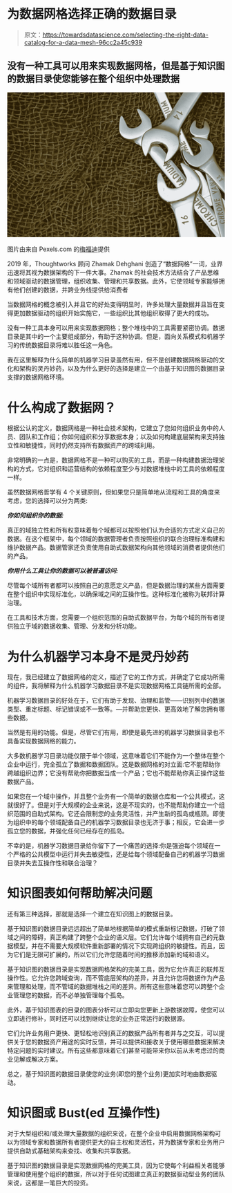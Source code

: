 # 为数据网格选择正确的数据目录

> 原文：<https://towardsdatascience.com/selecting-the-right-data-catalog-for-a-data-mesh-96cc2a45c939>

## 没有一种工具可以用来实现数据网格，但是基于知识图的数据目录使您能够在整个组织中处理数据

![](img/00ea7f26cd433675f3da87eaad8146eb.png)

图片由来自 Pexels.com 的[梅福迪](https://www.pexels.com/photo/metal-steel-wrenches-on-brown-textile-8703535/)提供

2019 年，Thoughtworks 顾问 Zhamak Dehghani 创造了“数据网格”一词，业界迅速将其视为数据架构的下一件大事。Zhamak 的社会技术方法结合了产品思维和领域驱动的数据管理，组织收集、管理和共享数据。此外，它使领域专家能够拥有他们创建的数据，并跨业务线提供给消费者

当数据网格的概念被引入并且它的好处变得明显时，许多处理大量数据并且旨在变得更加数据驱动的组织开始实施它，一些组织比其他组织取得了更大的成功。

没有一种工具本身可以用来实现数据网格；整个堆栈中的工具需要紧密协调。数据目录是其中的一个主要组成部分，有助于这种协调。但是，面向关系模式和机器学习的传统数据目录将难以胜任这一角色。

我在这里解释为什么简单的机器学习目录虽然有用，但不是创建数据网格驱动的文化和架构的灵丹妙药，以及为什么更好的选择是建立一个由基于知识图的数据目录支撑的数据网格环境。

# 什么构成了数据网？

根据公认的定义，数据网格是一种社会技术架构，它建立了您如何组织业务中的人员、团队和工作组；你如何组织和分享数据本身；以及如何构建底层架构来支持独立性和敏捷性，同时仍然支持所有数据资产的跨域利用。

非常明确的一点是，数据网格不是一种可以购买的工具，而是一种构建数据治理架构的方式，它对组织和运营结构的依赖程度至少与对数据堆栈中的工具的依赖程度一样。

虽然数据网格哲学有 4 个关键原则，但如果您只是简单地从流程和工具的角度来考虑，您的选择可以分为两类:

***你如何组织你的数据:***

真正的域独立性和所有权意味着每个域都可以按照他们认为合适的方式定义自己的数据。在这个框架中，每个领域的数据管理者负责按照组织的联合治理标准构建和维护数据产品。数据管家还负责使用自助式数据架构向其他领域的消费者提供他们的产品。

***你用什么工具让你的数据可以被普遍访问:***

尽管每个域所有者都可以按照自己的意愿定义产品，但是数据治理的某些方面需要在整个组织中实现标准化，以确保域之间的互操作性。这种标准化被称为联邦计算治理。

在工具和技术方面，您需要一个组织范围的自助式数据平台，为每个域的所有者提供独立于域的数据收集、管理、分发和分析功能。

# 为什么机器学习本身不是灵丹妙药

现在，我已经建立了数据网格的定义，描述了它的工作方式，并确定了它成功所需的组件，我将解释为什么机器学习数据目录不是实现数据网格工具链所需的全部。

机器学习数据目录的好处在于，它们有助于发现、治理和监管——识别列中的数据类型、重定标题、标记错误或不一致等。—并帮助您更快、更高效地了解您拥有哪些数据。

当然是有用的功能。但是，尽管它们有用，即使是最先进的机器学习数据目录也不具备实现数据网格的能力。

大多数机器学习目录功能仅限于单个领域，这意味着它们不能作为一个整体在整个企业中运行，完全孤立了数据和数据团队。这是数据网格的对立面:它不能帮助你跨越组织边界；它没有帮助你把数据当成一个产品；它也不能帮助你真正操作这些数据产品。

如果您在一个域中操作，并且整个业务有一个简单的数据仓库和一个公共模式，这就很好了。但是对于大规模的企业来说，这是不现实的，也不能帮助你建立一个组织范围的自助式架构。它还会限制您的业务灵活性，并产生新的孤岛或瓶颈。即使为组织中的每个领域配备自己的机器学习数据目录也无济于事；相反，它会进一步孤立您的数据，并强化任何已经存在的孤岛。

不幸的是，机器学习数据目录给你留下了一个痛苦的选择:你是强迫每个领域在一个严格的公共模型中运行并失去敏捷性，还是给每个领域配备自己的机器学习数据目录并失去互操作性和联合治理？

# 知识图表如何帮助解决问题

还有第三种选择，那就是选择一个建立在知识图上的数据目录。

基于知识图的数据目录远远超出了简单地根据简单的模式重新标记数据，打破了领域之间的障碍，真正构建了跨整个企业的语义层。它们允许每个域拥有自己的元数据模型，并在不需要大规模软件重新部署的情况下实现跨组织的敏捷性。而且，因为它们是无限可扩展的，所以它们允许您随着时间的推移添加新的域和语义。

基于知识图的数据目录是实现数据网格架构的完美工具，因为它允许真正的联邦互操作性。它允许您跨域查询，而不管底层架构的差异，并且允许您将数据作为产品来管理和处理，而不管域的数据堆栈之间的差异。所有这些意味着您可以跨整个企业管理您的数据，而不必单独管理每个孤岛。

此外，基于知识图表的目录的图表分析可以立即向您更新上游数据故障，使您可以立即进行修补，同时还可以找到继续让您的业务正常运行的数据源。

它们允许业务用户更快、更轻松地识别真正的数据产品所有者并与之交互，可以提供关于您的数据资产用途的实时反馈，并可以提供和接收关于使用哪些数据来解决特定问题的实时建议。所有这些都意味着它们甚至可能带来你以前从未考虑过的商业见解或解决方案。

总之，基于知识图的数据目录使您的业务(即您的整个业务)更加实时地由数据驱动。

# 知识图或 Bust(ed 互操作性)

对于大型组织和/或处理大量数据的组织来说，在整个企业中启用数据网格架构可以为领域专家和数据所有者提供更大的自主权和灵活性，并为数据专家和业务用户提供自助式基础架构来查找、收集和共享数据。

基于知识图的数据目录是实现数据网格的完美工具，因为它使每个利益相关者能够管理和使用整个组织的数据，所以对于任何试图建立真正的数据驱动型业务的团队来说，这都是一笔巨大的投资。